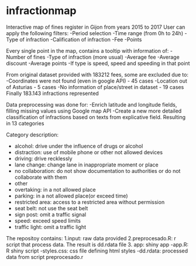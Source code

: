 # infractionmap
Interactive map of fines register in Gijon from years 2015 to 2017
User can apply the following filters: 
-Period selection 
-Time range (from 0h to 24h) 
-Type of infraction 
-Calification of infraction 
-Fee 
-Points 

Every single point in the map, contains a tooltip with information of: 
-Number of fines 
-Type of infraction (more usual) 
-Average fee 
-Average discount 
-Average points 
-If type is speed, speed and speeding in that point 

From original dataset provided with 183212 fees, some are excluded due to: 
-Coordinates were not found (even in google API) - 45 cases 
-Location out of Asturias - 5 cases 
-No information of place/street in dataset - 19 cases 
Finally 183.143 infractions represented 

Data preprocessing was done for: 
-Enrich latitude and longitude fields, filling missing values using Google map API 
-Create a new more detailed classification of infractions based on texts from explicative field. Resulting in 13 categories 

Category description: 
- alcohol: drive under the influence of drugs or alcohol 
- distraction: use of mobile phone or other not allowed devices 
- driving: drive recklessly 
- lane change: change lane in inappropriate moment or place 
- no collaboration: do not show documentation to authorities or do not collaborate with them 
- other 
- overtaking: in a not allowed place 
- parking: in a not allowed place(or exceed time) 
- restricted area: access to a restricted area without permission 
- seat belt: not use the seat belt 
- sign post: omit a traffic signal 
- speed: exceed speed limits 
- traffic light: omit a traffic light 


The repositoy contains:
1.input: raw data provided
2.preprocesado.R: r script that process data. The result is dd.rdata file 
3. app: shiny app
-app.R: R shiny script
-styles.css: css file defining html styles
-dd.rdata: processed data from script preprocesado.r
